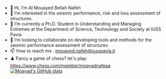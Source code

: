 - 👋 Hi, I’m Al Mouayed Bellah Nafeh
- 👀 I’m interested in the seismic performance, risk and loss assessment of structures.
- 🌱 I’m currently a Ph.D. Student in Understanding and Managing Extremes at the Department of Science, Technology and Society at IUSS Pavia 
- 💞️ I’m looking to collaborate on developing tools and methods for the seismic performance assessment of structures
- 📫 How to reach me : mouayed.nafeh@iusspavia.it
- ♟️ Fancy a game of chess? let's play: https://www.chess.com/member/moayadnafeaa
[![Moayad's GitHub stats](https://github-readme-stats.vercel.app/api?username=moayadnafeaa&show_icons=true&theme=default)](https://github.com/anuraghazra/github-readme-stats)

<!---
moayadnafeaa/moayadnafeaa is a ✨ special ✨ repository because its `README.md` (this file) appears on your GitHub profile.
You can click the Preview link to take a look at your changes.
--->
